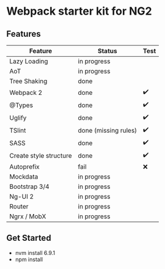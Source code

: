 # Webpack starter kit for NG2

## Features
| Feature                   | Status               | Test |
|---------------------------|----------------------|------|
| Lazy Loading              | in progress          |      |
| AoT                       | in progress          |      |
| Tree Shaking              | done                 |      |
| Webpack 2                 | done                 | ✔️    |
| @Types                    | done                 | ✔️    |
| Uglify                    | done                 | ✔️    |
| TSlint                    | done (missing rules) | ✔️    |
| SASS                      | done                 | ✔️    |
| Create style structure    | done                 | ✔️    |
| Autoprefix                | fail                 | ❌    |
| Mockdata                  | in progress          |      |
| Bootstrap 3/4             | in progress          |      |
| Ng-UI 2                   | in progress          |      |
| Router                    | in progress          |      |
| Ngrx / MobX               | in progress          |      |

## Get Started
* nvm install 6.9.1
* npm install
